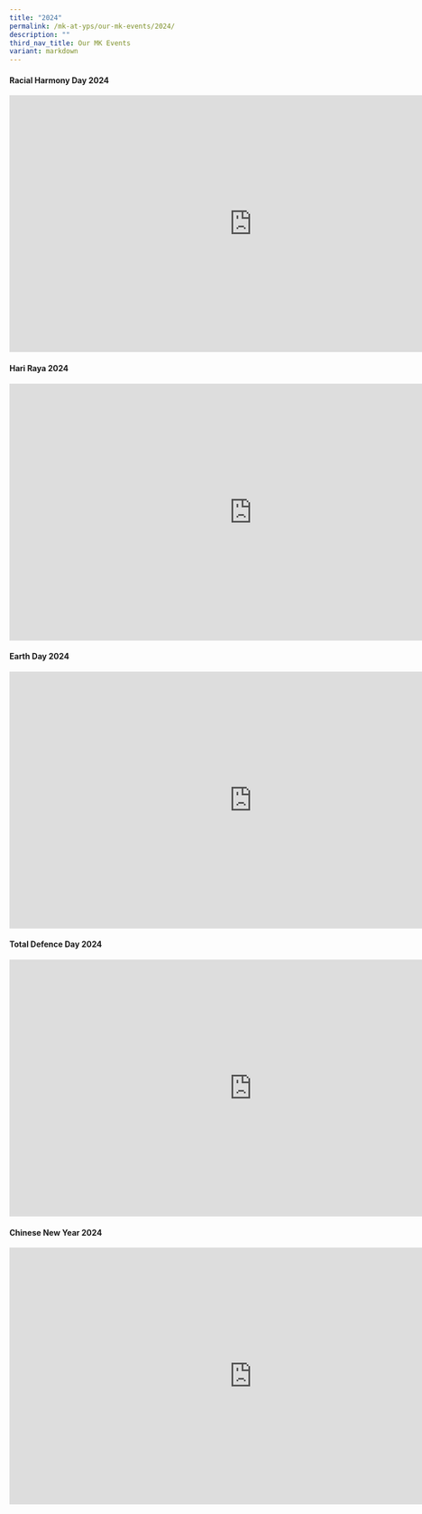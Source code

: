 ```yaml
---
title: "2024"
permalink: /mk-at-yps/our-mk-events/2024/
description: ""
third_nav_title: Our MK Events
variant: markdown
---
```

#### **Racial Harmony Day 2024**
<iframe width="860" height="455" frameborder="0" src="https://docs.google.com/presentation/d/e/2PACX-1vSqIU_JcSi6-6ZbxxywW94-xpuXEKwIxqimta5C7V3VwAdv0GTyIhW09x1OAicU1AnKiWzZM1PtgCls/embed?start=true&amp;loop=true&amp;delayms=5000"></iframe>

#### **Hari Raya 2024**

<iframe width="860" height="455" frameborder="0" src="https://docs.google.com/presentation/d/e/2PACX-1vSq_nqlmGJ1_DZ5bV_IH0nnRcaYx8odQfyCPiQOyBCFaKvyHJPwT4Dpk76iwpqEEvlVYYpkxgHcHhCO/embed?start=true&amp;loop=true&amp;delayms=5000"></iframe>

#### **Earth Day 2024**

<iframe width="860" height="455" frameborder="0" src="https://docs.google.com/presentation/d/e/2PACX-1vSXmRgvF1kde3o8fmp43g78OwSDkWbf271g1eG9MVFLRaNCIVFFrWUvQRRBn629loYnT6mGl6j-e8-Z/embed?start=true&amp;loop=true&amp;delayms=5000"></iframe>

#### **Total Defence Day 2024**

<iframe width="860" height="455" frameborder="0" src="https://docs.google.com/presentation/d/e/2PACX-1vRgSlBQ4moFNuCT3GE0gpCKhKtJodajP1U7cUosGHYnW2NBn1xnvLDzkxeeYFFYcSV-l0SclMawaCaS/embed?start=true&amp;loop=true&amp;delayms=5000"></iframe>

#### **Chinese New Year 2024**

<iframe width="860" height="455" frameborder="0" src="https://docs.google.com/presentation/d/e/2PACX-1vRZkB-kwFqY3ru072KzuSysnOU5yQwuwN0B3Pj-wDcgGtMVZYjHX5iUAWMCqtBti-N4V6Kt1cNrgBG4/embed?start=true&amp;loop=true&amp;delayms=5000"></iframe>